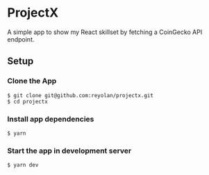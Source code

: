 # ProjectX

A simple app to show my React skillset by fetching a CoinGecko API endpoint.

## Setup

### Clone the App

```
$ git clone git@github.com:reyolan/projectx.git
$ cd projectx
```

### Install app dependencies

```
$ yarn
```

### Start the app in development server

```
$ yarn dev
```
